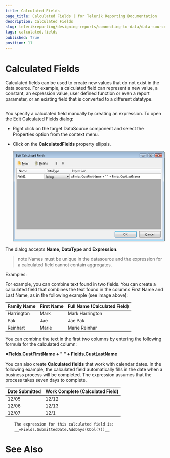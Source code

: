 ```yaml
---
title: Calculated Fields
page_title: Calculated Fields | for Telerik Reporting Documentation
description: Calculated Fields
slug: telerikreporting/designing-reports/connecting-to-data/data-source-components/calculated-fields
tags: calculated,fields
published: True
position: 11
---
```


# Calculated Fields



Calculated fields can be used to create new values
        that do not exist in the data source. For example, a calculated field
        can represent a new value, a constant, an expression value, user defined
        function or even a report parameter, or an existing field that is converted
        to a different datatype.
      

## 

You specify a calculated field manually by creating an
          expression. To open the Edit Calculated Fields dialog:
        

* Right click on the target DataSource component and select the Properties option from the context menu.
            

* Click on the __CalculatedFields__ property ellipsis.
              
  ![](images/CalculatedFields.png)

The dialog accepts __Name__, __DataType__ and
          __Expression__.
        

>note Names must be unique in the datasource and the expression for a calculated            field cannot contain aggregates.          


Examples:

For example, you can combine text found in two fields. You can
          create a calculated field that combines the text found in the columns First Name
          and Last Name, as in the following example (see image above):
        


| Family Name | First Name | Full Name (Calculated Field) |
| ------ | ------ | ------ |
|Harrington|Mark|Mark Harrington|
|Pak|Jae|Jae Pak|
|Reinhart|Marie|Marie Reinhar|




You can combine the text in the first two columns by entering the following
          formula for the calculated column:
        

__=Fields.CustFirstName + " " + Fields.CustLastName__

You can also create __Calculated fields__ that work with calendar dates. In the
          following example, the calculated field automatically fills in the date when a
          business process will be completed. The expression assumes that the process takes
          seven days to complete.
        


| Date Submitted | Work Complete (Calculated Field) |
| ------ | ------ |
|12/05|12/12|
|12/06|12/13|
|12/07|12/1|


        The expression for this calculated field is:
        __=Fields.SubmittedDate.AddDays(CDbl(7))__

# See Also


